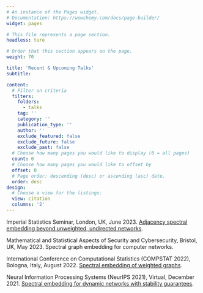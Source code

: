 ```yaml
---
# An instance of the Pages widget.
# Documentation: https://wowchemy.com/docs/page-builder/
widget: pages

# This file represents a page section.
headless: ture

# Order that this section appears on the page.
weight: 70

title: 'Recent & Upcoming Talks'
subtitle:

content:
  # Filter on criteria
  filters:
    folders:
      - talks
    tag: ''
    category: ''
    publication_type: ''
    author: ''
    exclude_featured: false
    exclude_future: false
    exclude_past: false
  # Choose how many pages you would like to display (0 = all pages)
  count: 0
  # Choose how many pages you would like to offset by
  offset: 0
  # Page order: descending (desc) or ascending (asc) date.
  order: desc
design:
  # Choose a view for the listings:
  view: citation
  columns: '2'
---
```


Imperial Statistics Seminar, London, UK, June 2023. [Adjacency spectral embedding beyond unweighted, undirected networks](https://www.imperial.ac.uk/events/161848/tom-barrett-and-ian-gallagher/).

Mathematical and Statistical Aspects of Security and Cybersecurity, Bristol, UK, May 2023. Spectral graph embedding for computer networks.

International Conference on Computational Statistics (COMPSTAT 2022), Bologna, Italy, August 2022. [Spectral embedding of weighted graphs](http://www.cmstatistics.org/RegistrationsV2/COMPSTAT2022/viewSubmission.php?in=379&token=r7ro998nr741p5o64r6r2qp67o286n48).

Neural Information Processing Systems (NeurIPS 2021), Virtual, December 2021. [Spectral embedding for dynamic networks with stability guarantees](https://neurips.cc/virtual/2021/poster/28308).